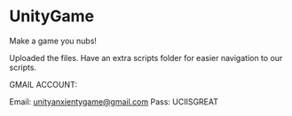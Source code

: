 # UnityGame
Make a game you nubs!

Uploaded the files. Have an extra scripts folder for easier navigation to our scripts.

GMAIL ACCOUNT: 

Email: unityanxientygame@gmail.com
Pass: UCIISGREAT
